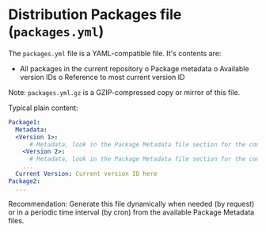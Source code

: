 Distribution Packages file (``packages.yml``)
=====================================

The ``packages.yml`` file is a YAML-compatible file. It's contents are:

- All packages in the current repository
  o Package metadata
  o Available version IDs
  o Reference to most current version ID

Note: ``packages.yml.gz`` is a GZIP-compressed copy or mirror of this file.

Typical plain content:

```yaml
Package1:
  Metadata:
  <Version 1>:
	  # Metadata, look in the Package Metadata file section for the contents
	<Version 2>:
	  # Metadata, look in the Package Metadata file section for the contents
	...
  Current Version: Current version ID here
Package2:
  ...
```

Recommendation: Generate this file dynamically when needed (by request) or in
				a periodic time interval (by cron) from the available Package
				Metadata files.

